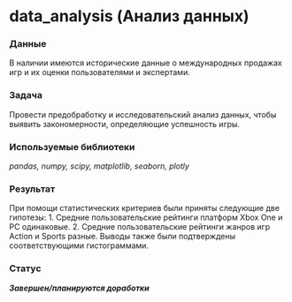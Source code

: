 # data_analysis (Анализ данных)  

### Данные  

В наличии имеются исторические данные о международных продажах игр и их оценки пользователями и экспертами.

### Задача  

Провести предобработку и исследовательский анализ данных, чтобы выявить закономерности, определяющие успешность игры.

### Используемые библиотеки   
*pandas, numpy, scipy, matplotlib, seaborn, plotly*

### Результат
При помощи статистических критериев были приняты следующие две гипотезы: 1. Средние пользовательские рейтинги платформ Xbox One и PC одинаковые. 2. Средние пользовательские рейтинги жанров игр Action и Sports разные. Выводы также были подтверждены соответствующими гистограммами.

### Статус
***Завершен/планируются доработки***
